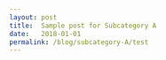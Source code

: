 ```yaml
---
layout: post
title:  Sample post for Subcategory A
date:   2018-01-01
permalink: /blog/subcategory-A/test
---
```

